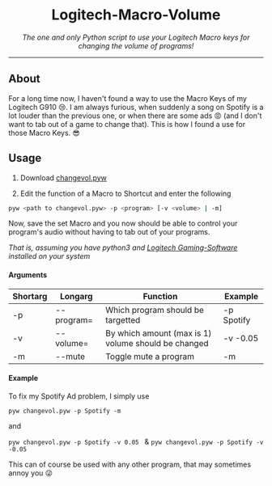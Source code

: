 <div align="center">
    <h1>Logitech-Macro-Volume</h1>
    <i>The one and only Python script to use your Logitech Macro keys for changing the volume of programs!</i>
</div>

---

## About

For a long time now, I haven't found a way to use the Macro Keys of my Logitech G910 😢. I am always furious, when suddenly a song on Spotify is a lot louder than the previous one, or when there are some ads 😡 (and I don't want to tab out of a game to change that). This is how I found a use for those Macro Keys.  😎

## Usage

1. Download [changevol.pyw](./changevol.pyw)

2. Edit the function of a Macro to Shortcut and enter the following

```bash
pyw <path to changevol.pyw> -p <program> [-v <volume> | -m]
```

Now, save the set Macro and you now should be able to control your program's audio without having to tab out of your programs.

_That is, assuming you have python3 and [Logitech Gaming-Software](https://support.logi.com/hc/de/articles/360025298053-Logitech-Gaming-Software) installed on your system_

#### Arguments

| Shortarg     | Longarg             | Function                                            | Example    |
| ------------ | ------------------- | --------------------------------------------------- | ---------- |
| -p <Program> | --program=<program> | Which program should be targetted                   | -p Spotify |
| -v <vol>     | --volume=<vol>      | By which amount (max is 1) volume should be changed | -v -0.05   |
| -m           | --mute              | Toggle mute a program                               | -m         |

#### Example

To fix my Spotify Ad problem, I simply use 

`pyw changevol.pyw -p Spotify -m`

and

`pyw changevol.pyw -p Spotify -v 0.05 ` & `pyw changevol.pyw -p Spotify -v -0.05 ` 

This can of course be used with any other program, that may sometimes annoy you 😜

